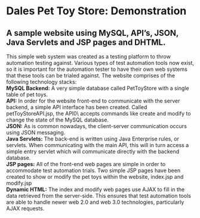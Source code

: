 # Dales Pet Toy Store: Demonstration
## A sample website using MySQL, API’s, JSON, Java Servlets and JSP pages and DHTML.
This simple web system was created as a testing platform to throw automation testing against. Various types of test automation tools now exist, so it is important for the automation tester to have their own web systems that these tools can be trialed against. The website  comprises of the following technology stacks:<br />
**MySQL Backend:** A very simple database called PetToyStore with a single table of pet toys.<br />
**API:** In order for the website front-end to communicate with the server backend, a simple API interface has been created. Called petToyStoreAPI.jsp, the API0\ accepts commands like create and modify to change the state of the MySQL database.<br />
**JSON:** As is common nowadays, the client-server communication occurs using JSON messaging.<br />
**Java Servlets:** The back-end is written using Java Enterprise rules, or servlets. When communicating with the main API, this will in turn access a simple entry servlet which will communicate directly with the backend database.<br />
**JSP pages:** All of the front-end web pages are simple in order to accommodate test automation trials. Two simple JSP pages have been created to show or modify the pet toys within the website, index.jsp and modify.jsp<br />
**Dynamic HTML:** The index and modify web pages use AJAX to fill in the data retrieved from the server-side. This ensures that test automation tools are able to handle newer web 2.0 and web 3.0 technologies, particularly AJAX requests.<br />
